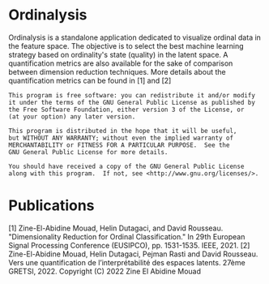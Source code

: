 # Ordinalysis
Ordinalysis is a standalone application dedicated to visualize ordinal data in the feature space. 
The objective is to select the best machine learning strategy based on ordinality's state (quality) in the latent space.
A quantification metrics are also available for the sake of comparison between dimension reduction techniques. 
More details about the quantification metrics can be found in [1] and [2]


    This program is free software: you can redistribute it and/or modify
    it under the terms of the GNU General Public License as published by
    the Free Software Foundation, either version 3 of the License, or
    (at your option) any later version.

    This program is distributed in the hope that it will be useful,
    but WITHOUT ANY WARRANTY; without even the implied warranty of
    MERCHANTABILITY or FITNESS FOR A PARTICULAR PURPOSE.  See the
    GNU General Public License for more details.

    You should have received a copy of the GNU General Public License
    along with this program.  If not, see <http://www.gnu.org/licenses/>.
    
    
    
# Publications
[1] Zine-El-Abidine Mouad, Helin Dutagaci, and David Rousseau. "Dimensionality Reduction for Ordinal Classification." In 29th European Signal Processing Conference (EUSIPCO), pp. 1531-1535. IEEE, 2021.
[2] Zine-El-Abidine Mouad, Helin Dutagaci,  Pejman Rasti and David Rousseau. Vers une quantification de l’interprétabilité des espaces latents. 27ème GRETSI, 2022.
    Copyright (C) 2022 Zine El Abidine Mouad
